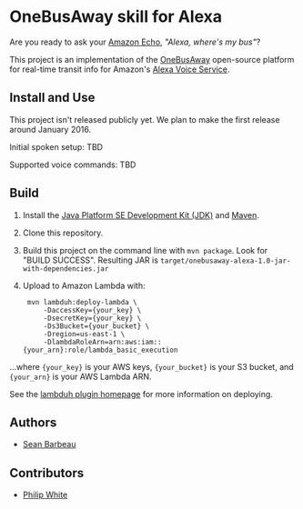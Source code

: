 # OneBusAway skill for Alexa

Are you ready to ask your [Amazon Echo](http://www.amazon.com/echo), *"Alexa, where's my bus"*?

This project is an implementation of the [OneBusAway](http://onebusaway.org/) open-source platform for real-time transit info for Amazon's [Alexa Voice Service](https://developer.amazon.com/public/solutions/alexa/alexa-voice-service).

## Install and Use

This project isn't released publicly yet.  We plan to make the first release around January 2016.

Initial spoken setup: TBD

Supported voice commands: TBD

## Build

1. Install the [Java Platform SE Development Kit (JDK)](http://www.oracle.com/technetwork/java/javase/downloads/index.html) and [Maven](https://maven.apache.org/).
1. Clone this repository.
1. Build this project on the command line with `mvn package`.  Look for "BUILD SUCCESS". Resulting JAR is `target/onebusaway-alexa-1.0-jar-with-dependencies.jar`
1. Upload to Amazon Lambda with:

        mvn lambduh:deploy-lambda \
            -DaccessKey={your_key} \
            -DsecretKey={your_key} \
            -Ds3Bucket={your_bucket} \
            -Dregion=us-east-1 \
            -DlambdaRoleArn=arn:aws:iam::{your_arn}:role/lambda_basic_execution

  ...where `{your_key}` is your AWS keys, `{your_bucket}` is your S3 bucket, and `{your_arn}` is your AWS Lambda ARN.
  
See the [lambduh plugin homepage](https://github.com/SeanRoy/lambduh-maven-plugin) for more information on deploying.

## Authors
* [Sean Barbeau](https://github.com/barbeau)

## Contributors
* [Philip White](https://github.com/philipmw)
